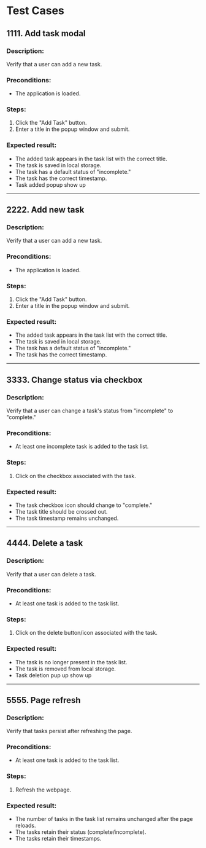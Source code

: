 # Test Cases

## 1111. Add task modal
### Description:
Verify that a user can add a new task.

### Preconditions:
- The application is loaded.

### Steps:
1. Click the "Add Task" button.
2. Enter a title in the popup window and submit.

### Expected result:
- The added task appears in the task list with the correct title.
- The task is saved in local storage.
- The task has a default status of "incomplete."
- The task has the correct timestamp.
- Task added popup show up

---

## 2222. Add new task
### Description:
Verify that a user can add a new task.

### Preconditions:
- The application is loaded.

### Steps:
1. Click the "Add Task" button.
2. Enter a title in the popup window and submit.

### Expected result:
- The added task appears in the task list with the correct title.
- The task is saved in local storage.
- The task has a default status of "incomplete."
- The task has the correct timestamp.

---

## 3333. Change status via checkbox
### Description:
Verify that a user can change a task's status from "incomplete" to "complete."

### Preconditions:
- At least one incomplete task is added to the task list.

### Steps:
1. Click on the checkbox associated with the task.

### Expected result:
- The task checkbox icon should change to "complete."
- The task title should be crossed out.
- The task timestamp remains unchanged.

---

## 4444. Delete a task
### Description:
Verify that a user can delete a task.

### Preconditions:
- At least one task is added to the task list.

### Steps:
1. Click on the delete button/icon associated with the task.

### Expected result:
- The task is no longer present in the task list.
- The task is removed from local storage.
- Task deletion pup up show up

---

## 5555. Page refresh
### Description:
Verify that tasks persist after refreshing the page.

### Preconditions:
- At least one task is added to the task list.

### Steps:
1. Refresh the webpage.

### Expected result:
- The number of tasks in the task list remains unchanged after the page reloads.
- The tasks retain their status (complete/incomplete).
- The tasks retain their timestamps.


